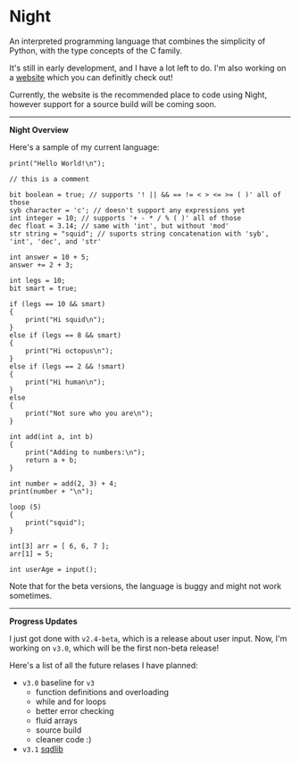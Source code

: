 # Night

An interpreted programming language that combines the simplicity of Python, with the type concepts of the C family.

It's still in early development, and I have a lot left to do. I'm also working on a [website](https://night-web.dynamicsquid.repl.co/) which you can definitly check out!

Currently, the website is the recommended place to code using Night, however support for a source build will be coming soon.

---

**Night Overview**

Here's a sample of my current language:

```
print("Hello World!\n");

// this is a comment

bit boolean = true; // supports '! || && == != < > <= >= ( )' all of those
syb character = 'c'; // doesn't support any expressions yet
int integer = 10; // supports '+ - * / % ( )' all of those
dec float = 3.14; // same with 'int', but without 'mod'
str string = "squid"; // suports string concatenation with 'syb', 'int', 'dec', and 'str'

int answer = 10 + 5;
answer += 2 + 3;

int legs = 10;
bit smart = true;

if (legs == 10 && smart)
{
    print("Hi squid\n");
}
else if (legs == 8 && smart)
{
    print("Hi octopus\n");
}
else if (legs == 2 && !smart)
{
    print("Hi human\n");
}
else
{
    print("Not sure who you are\n");
}

int add(int a, int b)
{
    print("Adding to numbers:\n");
    return a + b;
}

int number = add(2, 3) + 4;
print(number + "\n");

loop (5)
{
    print("squid");
}

int[3] arr = [ 6, 6, 7 ];
arr[1] = 5;

int userAge = input();
```

Note that for the beta versions, the language is buggy and might not work sometimes.

---

**Progress Updates**

I just got done with `v2.4-beta`, which is a release about user input. Now, I'm working on `v3.0`, which will be the first non-beta release!

Here's a list of all the future relases I have planned:

- `v3.0` baseline for `v3`
  - function definitions and overloading
  - while and for loops
  - better error checking
  - fluid arrays
  - source build
  - cleaner code :)
- `v3.1` [sqdlib](https://github.com/DynamicSquid/sqdlib)